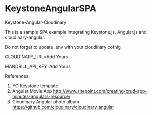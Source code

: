 # KeystoneAngularSPA
Keystone-Angular-Cloudinary

This is a sample SPA example integrating Keystone.js, Angular.js and cloudinary-angular.

Do not forget to update .env with your cloudinary cofnig

CLOUDINARY_URL=Add Yours

MANDRILL_API_KEY=Add Yours

References:
1. YO Keystone template
2. Angular Movie App http://www.sitepoint.com/creating-crud-app-minutes-angulars-resource/
3. Cloudinary Angular photo album https://github.com/cloudinary/cloudinary_angular
